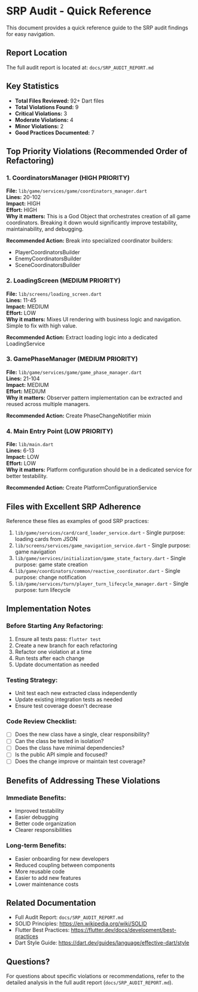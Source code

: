 # SRP Audit - Quick Reference

This document provides a quick reference guide to the SRP audit findings for easy navigation.

## Report Location
The full audit report is located at: `docs/SRP_AUDIT_REPORT.md`

## Key Statistics
- **Total Files Reviewed:** 92+ Dart files
- **Total Violations Found:** 9
- **Critical Violations:** 3
- **Moderate Violations:** 4
- **Minor Violations:** 2
- **Good Practices Documented:** 7

## Top Priority Violations (Recommended Order of Refactoring)

### 1. CoordinatorsManager (HIGH PRIORITY)
**File:** `lib/game/services/game/coordinators_manager.dart`  
**Lines:** 20-102  
**Impact:** HIGH  
**Effort:** HIGH  
**Why it matters:** This is a God Object that orchestrates creation of all game coordinators. Breaking it down would significantly improve testability, maintainability, and debugging.

**Recommended Action:** Break into specialized coordinator builders:
- PlayerCoordinatorsBuilder
- EnemyCoordinatorsBuilder  
- SceneCoordinatorsBuilder

### 2. LoadingScreen (MEDIUM PRIORITY)
**File:** `lib/screens/loading_screen.dart`  
**Lines:** 11-45  
**Impact:** MEDIUM  
**Effort:** LOW  
**Why it matters:** Mixes UI rendering with business logic and navigation. Simple to fix with high value.

**Recommended Action:** Extract loading logic into a dedicated LoadingService

### 3. GamePhaseManager (MEDIUM PRIORITY)
**File:** `lib/game/services/game/game_phase_manager.dart`  
**Lines:** 21-104  
**Impact:** MEDIUM  
**Effort:** MEDIUM  
**Why it matters:** Observer pattern implementation can be extracted and reused across multiple managers.

**Recommended Action:** Create PhaseChangeNotifier mixin

### 4. Main Entry Point (LOW PRIORITY)
**File:** `lib/main.dart`  
**Lines:** 6-13  
**Impact:** LOW  
**Effort:** LOW  
**Why it matters:** Platform configuration should be in a dedicated service for better testability.

**Recommended Action:** Create PlatformConfigurationService

## Files with Excellent SRP Adherence

Reference these files as examples of good SRP practices:

1. `lib/game/services/card/card_loader_service.dart` - Single purpose: loading cards from JSON
2. `lib/screens/services/game_navigation_service.dart` - Single purpose: game navigation
3. `lib/game/services/initialization/game_state_factory.dart` - Single purpose: game state creation
4. `lib/game/coordinators/common/reactive_coordinator.dart` - Single purpose: change notification
5. `lib/game/services/turn/player_turn_lifecycle_manager.dart` - Single purpose: turn lifecycle

## Implementation Notes

### Before Starting Any Refactoring:
1. Ensure all tests pass: `flutter test`
2. Create a new branch for each refactoring
3. Refactor one violation at a time
4. Run tests after each change
5. Update documentation as needed

### Testing Strategy:
- Unit test each new extracted class independently
- Update existing integration tests as needed
- Ensure test coverage doesn't decrease

### Code Review Checklist:
- [ ] Does the new class have a single, clear responsibility?
- [ ] Can the class be tested in isolation?
- [ ] Does the class have minimal dependencies?
- [ ] Is the public API simple and focused?
- [ ] Does the change improve or maintain test coverage?

## Benefits of Addressing These Violations

### Immediate Benefits:
- Improved testability
- Easier debugging
- Better code organization
- Clearer responsibilities

### Long-term Benefits:
- Easier onboarding for new developers
- Reduced coupling between components
- More reusable code
- Easier to add new features
- Lower maintenance costs

## Related Documentation

- Full Audit Report: `docs/SRP_AUDIT_REPORT.md`
- SOLID Principles: https://en.wikipedia.org/wiki/SOLID
- Flutter Best Practices: https://flutter.dev/docs/development/best-practices
- Dart Style Guide: https://dart.dev/guides/language/effective-dart/style

## Questions?

For questions about specific violations or recommendations, refer to the detailed analysis in the full audit report (`docs/SRP_AUDIT_REPORT.md`).
